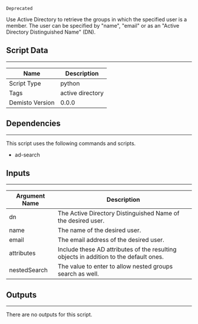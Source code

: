 `Deprecated`

Use Active Directory to retrieve the groups in which the specified user is a member. The user can be specified by "name", "email" or as an "Active Directory Distinguished Name" (DN).

## Script Data
---

| **Name** | **Description** |
| --- | --- |
| Script Type | python |
| Tags | active directory |
| Demisto Version | 0.0.0 |

## Dependencies
---
This script uses the following commands and scripts.
* ad-search

## Inputs
---

| **Argument Name** | **Description** |
| --- | --- |
| dn | The Active Directory Distinguished Name of the desired user. |
| name | The name of the desired user. |
| email | The email address of the desired user. |
| attributes | Include these AD attributes of the resulting objects in addition to the default ones. |
| nestedSearch | The value to enter to allow nested groups search as well. |

## Outputs
---
There are no outputs for this script.
